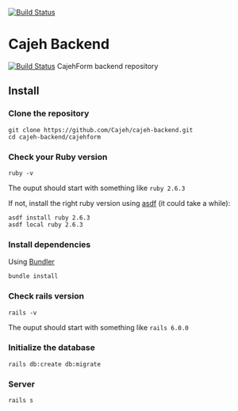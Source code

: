 [![Build Status](https://semaphoreci.com/api/v1/jeduardo824/cajehform-back-end/branches/master/badge.svg)](https://semaphoreci.com/jeduardo824/cajehform-back-end)

# Cajeh Backend
[![Build Status](https://semaphoreci.com/api/v1/jeduardo824/cajehform-back-end/branches/master/badge.svg)](https://semaphoreci.com/jeduardo824/cajehform-back-end)
CajehForm backend repository
## Install

### Clone the repository

```shell
git clone https://github.com/Cajeh/cajeh-backend.git
cd cajeh-backend/cajehform
```

### Check your Ruby version

```shell
ruby -v
```

The ouput should start with something like `ruby 2.6.3`

If not, install the right ruby version using [asdf](https://github.com/asdf-vm/asdf) (it could take a while):

```shell
asdf install ruby 2.6.3
asdf local ruby 2.6.3
```

### Install dependencies

Using [Bundler](https://github.com/bundler/bundler)

```shell
bundle install
```
### Check rails version
```shell
rails -v
```
The ouput should start with something like
`rails 6.0.0`

### Initialize the database

```shell
rails db:create db:migrate
```

### Server

```shell
rails s
```
